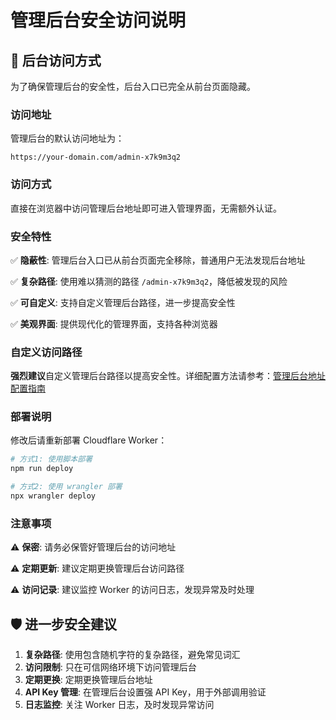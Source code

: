 # 管理后台安全访问说明

## 🔐 后台访问方式

为了确保管理后台的安全性，后台入口已完全从前台页面隐藏。

### 访问地址

管理后台的默认访问地址为：
```
https://your-domain.com/admin-x7k9m3q2
```

### 访问方式

直接在浏览器中访问管理后台地址即可进入管理界面，无需额外认证。

### 安全特性

✅ **隐蔽性**: 管理后台入口已从前台页面完全移除，普通用户无法发现后台地址

✅ **复杂路径**: 使用难以猜测的路径 `/admin-x7k9m3q2`，降低被发现的风险

✅ **可自定义**: 支持自定义管理后台路径，进一步提高安全性

✅ **美观界面**: 提供现代化的管理界面，支持各种浏览器

### 自定义访问路径

**强烈建议**自定义管理后台路径以提高安全性。详细配置方法请参考：[管理后台地址配置指南](ADMIN_PATH_CONFIG.md)
### 部署说明

修改后请重新部署 Cloudflare Worker：

```bash
# 方式1: 使用脚本部署
npm run deploy

# 方式2: 使用 wrangler 部署
npx wrangler deploy
```

### 注意事项

⚠️ **保密**: 请务必保管好管理后台的访问地址

⚠️ **定期更新**: 建议定期更换管理后台访问路径

⚠️ **访问记录**: 建议监控 Worker 的访问日志，发现异常及时处理

## 🛡️ 进一步安全建议

1. **复杂路径**: 使用包含随机字符的复杂路径，避免常见词汇
2. **访问限制**: 只在可信网络环境下访问管理后台
3. **定期更换**: 定期更换管理后台地址
4. **API Key 管理**: 在管理后台设置强 API Key，用于外部调用验证
5. **日志监控**: 关注 Worker 日志，及时发现异常访问
